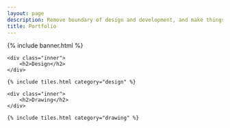 ```yaml
---
layout: page
description: Remove boundary of design and development, and make things motivated
title: Portfolio
---
```


{% include banner.html %}

<div id="main">

    <div class="inner">
        <h2>Design</h2>
    </div>

    {% include tiles.html category="design" %}

    <div class="inner">
        <h2>Drawing</h2>
    </div>

    {% include tiles.html category="drawing" %}

</div>
